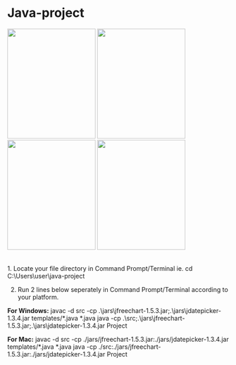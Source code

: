 # Java-project
<p>
  <img src="https://user-images.githubusercontent.com/93658180/207932851-b389cd96-dfca-45b6-8b61-0aac94e948ca.jpg" width="200" height="250">
  <img src="https://user-images.githubusercontent.com/93658180/207932864-4250a81e-3a3f-4b00-9072-9449b3ed6ff1.jpg" width="200" height="250">
  <img src="https://user-images.githubusercontent.com/93658180/207932882-a20e3165-4cc0-4e28-bd5e-b3aabf24b7b3.jpg" width="200" height="250">
 <img src="https://user-images.githubusercontent.com/93658180/207932889-699bb365-bcff-4c8f-9c59-4f5fea71e419.jpg" width="200" height="250">
</p>
<br>
1. Locate your file directory in Command Prompt/Terminal
ie. cd C:\Users\user\java-project

2. Run 2 lines below seperately in Command Prompt/Terminal according to your platform.

<b>For Windows:</b>
javac -d src -cp .\jars\jfreechart-1.5.3.jar;.\jars\jdatepicker-1.3.4.jar templates/*.java *.java
java -cp .\src;.\jars\jfreechart-1.5.3.jar;.\jars\jdatepicker-1.3.4.jar Project

<b>For Mac:</b>
javac -d src -cp ./jars/jfreechart-1.5.3.jar:./jars/jdatepicker-1.3.4.jar templates/*.java *.java
java -cp ./src:./jars/jfreechart-1.5.3.jar:./jars/jdatepicker-1.3.4.jar Project



